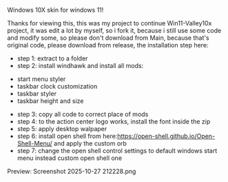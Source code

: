 Windows 10X skin for windows 11!

Thanks for viewing this, this was my project to continue Win11-Valley10x project, it was edit a lot by myself, so i fork it, because i still use some code and modify some, so please don't download from Main, because that's original code, please download from release, the installation step here:
+ step 1: extract to a folder
+ step 2: install windhawk and install all mods:
- start menu styler
- taskbar clock customization
- taskbar styler
- taskbar height and size
+ step 3: copy all code to correct place of mods
+ step 4: to the action center logo works, install the font inside the zip
+ step 5: apply desktop walpaper
+ step 6: install open shell from here:https://open-shell.github.io/Open-Shell-Menu/ and apply the custom orb
+ step 7: change the open shell control settings to default windows start menu instead custom open shell one


Preview:
Screenshot 2025-10-27 212228.png
